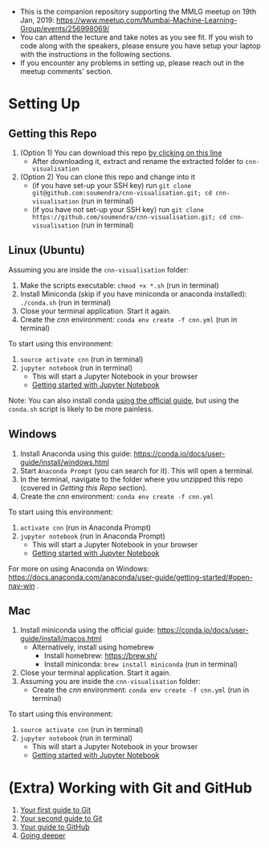 * This is the companion repository supporting the MMLG meetup on 19th Jan, 2019: https://www.meetup.com/Mumbai-Machine-Learning-Group/events/256998069/
* You can attend the lecture and take notes as you see fit. If you wish to code along with the speakers, please ensure you have setup your laptop with the instructions in the following sections.
* If you encounter any problems in setting up, please reach out in the meetup comments' section.

# Setting Up

## Getting this Repo

1. (Option 1) You can download this repo [by clicking on this line](https://github.com/soumendra/cnn-visualisation/archive/master.zip)
    - After downloading it, extract and rename the extracted folder to `cnn-visualisation`
2. (Option 2) You can clone this repo and change into it
    - (if you have set-up your SSH key) run `git clone git@github.com:soumendra/cnn-visualisation.git; cd cnn-visualisation` (run in terminal)
    - (if you have not set-up your SSH key) run `git clone https://github.com/soumendra/cnn-visualisation.git; cd cnn-visualisation` (run in terminal)

## Linux (Ubuntu)

Assuming you are inside the `cnn-visualisation` folder:

1. Make the scripts executable: `chmod +x *.sh` (run in terminal)
2. Install Miniconda (skip if you have miniconda or anaconda installed): `./conda.sh` (run in terminal)
3. Close your terminal application. Start it again.
4. Create the *cnn* environment: `conda env create -f cnn.yml` (run in terminal)

To start using this environment:

1. `source activate cnn` (run in terminal)
2. `jupyter notebook` (run in terminal)
    - This will start a Jupyter Notebook in your browser
    - [Getting started with Jupyter Notebook](https://jupyter-notebook-beginner-guide.readthedocs.io/en/latest/)
    
Note: You can also install conda [using the official guide](https://conda.io/docs/user-guide/install/linux.html), but using the `conda.sh` script is likely to be more painless.

## Windows

1. Install Anaconda using this guide: https://conda.io/docs/user-guide/install/windows.html
2. Start `Anaconda Prompt` (you can search for it). This will open a terminal.
3. In the terminal, navigate to the folder where you unzipped this repo (covered in *Getting this Repo* section).
4. Create the *cnn* environment: `conda env create -f cnn.yml`

To start using this environment:

1. `activate cnn` (run in Anaconda Prompt)
2. `jupyter notebook` (run in Anaconda Prompt)
    - This will start a Jupyter Notebook in your browser
    - [Getting started with Jupyter Notebook](https://jupyter-notebook-beginner-guide.readthedocs.io/en/latest/)

For more on using Anaconda on Windows: https://docs.anaconda.com/anaconda/user-guide/getting-started/#open-nav-win .

## Mac

1. Install miniconda using the official guide: https://conda.io/docs/user-guide/install/macos.html
    - Alternatively, install using homebrew
        * Install homebrew: https://brew.sh/
        * Install miniconda: `brew install miniconda` (run in terminal)
2. Close your terminal application. Start it again.
3. Assuming you are inside the `cnn-visualisation` folder:
    - Create the *cnn* environment: `conda env create -f cnn.yml` (run in terminal)

To start using this environment:

1. `source activate cnn` (run in terminal)
2. `jupyter notebook` (run in terminal)
    - This will start a Jupyter Notebook in your browser
    - [Getting started with Jupyter Notebook](https://jupyter-notebook-beginner-guide.readthedocs.io/en/latest/)


# (Extra) Working with Git and GitHub

1. [Your first guide to Git](http://rogerdudler.github.io/git-guide/)
2. [Your second guide to Git](https://guides.github.com/introduction/git-handbook/)
3. [Your guide to GitHub](https://www.pluralsight.com/blog/software-development/github-tutorial)
4. [Going deeper](https://guides.github.com/)
